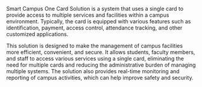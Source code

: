 Smart Campus One Card Solution is a system that uses a single card to provide access to multiple services and facilities within a campus environment. Typically, the card is equipped with various features such as identification, payment, access control, attendance tracking, and other customized applications.

This solution is designed to make the management of campus facilities more efficient, convenient, and secure. It allows students, faculty members, and staff to access various services using a single card, eliminating the need for multiple cards and reducing the administrative burden of managing multiple systems. The solution also provides real-time monitoring and reporting of campus activities, which can help improve safety and security.
